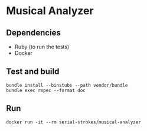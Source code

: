 # Musical Analyzer

## Dependencies

- Ruby (to run the tests)
- Docker

## Test and build

    bundle install --binstubs --path vendor/bundle
    bundle exec rspec --format doc

## Run

    docker run -it --rm serial-strokes/musical-analyzer
